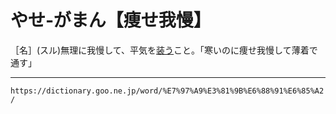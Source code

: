 # やせ‐がまん【痩せ我慢】

［名］(スル)無理に我慢して、平気を[装う](よそう（装う／粧う）)こと。「寒いのに痩せ我慢して薄着で通す」

---
`https://dictionary.goo.ne.jp/word/%E7%97%A9%E3%81%9B%E6%88%91%E6%85%A2/`